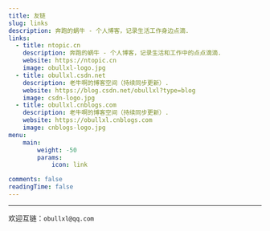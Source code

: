 ```yaml
---
title: 友链
slug: links
description: 奔跑的蜗牛 - 个人博客，记录生活工作身边点滴.
links:
  - title: ntopic.cn
    description: 奔跑的蜗牛 - 个人博客，记录生活和工作中的点点滴滴.
    website: https://ntopic.cn
    image: obullxl-logo.jpg
  - title: obullxl.csdn.net
    description: 老牛啊的博客空间（持续同步更新）.
    website: https://blog.csdn.net/obullxl?type=blog
    image: csdn-logo.jpg
  - title: obullxl.cnblogs.com
    description: 老牛啊的博客空间（持续同步更新）.
    website: https://obullxl.cnblogs.com
    image: cnblogs-logo.jpg
menu:
    main: 
        weight: -50
        params:
            icon: link

comments: false
readingTime: false
---
```


---

欢迎互链：`obullxl@qq.com`
